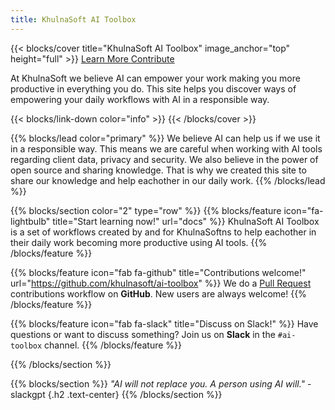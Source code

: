 ```yaml
---
title: KhulnaSoft AI Toolbox
---
```


{{< blocks/cover title="KhulnaSoft AI Toolbox" image_anchor="top" height="full" >}}
<a class="btn btn-lg btn-primary me-3 mb-4" href="docs/">
  Learn More <i class="fas fa-arrow-alt-circle-right ms-2"></i>
</a>
<a class="btn btn-lg btn-secondary me-3 mb-4" href="https://github.com/khulnasoft/ai-toolbox">
  Contribute <i class="fab fa-github ms-2 "></i>
</a>
<p class="lead mt-5">At KhulnaSoft we believe AI can empower your work making you more productive in everything you do. This site helps you discover ways of empowering your daily workflows with AI in a responsible way.</p>
{{< blocks/link-down color="info" >}}
{{< /blocks/cover >}}


{{% blocks/lead color="primary" %}}
We believe AI can help us if we use it in a responsible way. This means we are careful when working with AI tools regarding client data, privacy and security. We also believe in the power of open source and sharing knowledge. That is why we created this site to share our knowledge and help eachother in our daily work.
{{% /blocks/lead %}}


{{% blocks/section color="2" type="row" %}}
{{% blocks/feature icon="fa-lightbulb" title="Start learning now!" url="docs" %}}
KhulnaSoft AI Toolbox is a set of workflows created by and for KhulnaSoftns to help eachother in their daily work becoming more productive using AI tools.
{{% /blocks/feature %}}


{{% blocks/feature icon="fab fa-github" title="Contributions welcome!" url="https://github.com/khulnasoft/ai-toolbox" %}}
We do a [Pull Request](https://github.com/khulnasoft/ai-toolbox/pulls) contributions workflow on **GitHub**. New users are always welcome!
{{% /blocks/feature %}}


{{% blocks/feature icon="fab fa-slack" title="Discuss on Slack!" %}}
Have questions or want to discuss something? Join us on **Slack** in the `#ai-toolbox` channel.
{{% /blocks/feature %}}


{{% /blocks/section %}}


{{% blocks/section %}}
*"AI will not replace you. A person using AI will."* - slackgpt
{.h2 .text-center}
{{% /blocks/section %}}